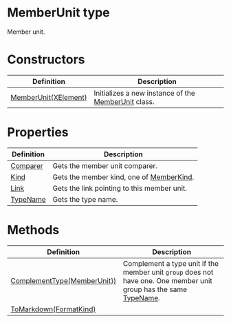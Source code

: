 <a name='T-Vsxmd-Units-MemberUnit'></a>
# MemberUnit type

Member unit.

# Constructors

| Definition | Description |
|-|-|
| [MemberUnit(XElement)](/Vsxmd.Units.MemberUnit.md/#M-Vsxmd-Units-MemberUnit-#ctor-System-Xml-Linq-XElement-) | Initializes a new instance of the [MemberUnit](/Vsxmd.Units.MemberUnit.md/#T-Vsxmd-Units-MemberUnit) class. |

# Properties

| Definition | Description |
|-|-|
| [Comparer](/Vsxmd.Units.MemberUnit.md/#P-Vsxmd-Units-MemberUnit-Comparer) | Gets the member unit comparer. |
| [Kind](/Vsxmd.Units.MemberUnit.md/#P-Vsxmd-Units-MemberUnit-Kind) | Gets the member kind, one of [MemberKind](/Vsxmd.Units.MemberKind.md/#T-Vsxmd-Units-MemberKind). |
| [Link](/Vsxmd.Units.MemberUnit.md/#P-Vsxmd-Units-MemberUnit-Link) | Gets the link pointing to this member unit. |
| [TypeName](/Vsxmd.Units.MemberUnit.md/#P-Vsxmd-Units-MemberUnit-TypeName) | Gets the type name. |

# Methods

| Definition | Description |
|-|-|
| [ComplementType(MemberUnit})](/Vsxmd.Units.MemberUnit.md/#M-Vsxmd-Units-MemberUnit-ComplementType-System-Collections-Generic-IEnumerable{Vsxmd-Units-MemberUnit}-) | Complement a type unit if the member unit `group` does not have one. One member unit group has the same [TypeName](/Vsxmd.Units.MemberUnit.md/#P-Vsxmd-Units-MemberUnit-TypeName). |
| [ToMarkdown(FormatKind)](/Vsxmd.Units.MemberUnit.md/#M-Vsxmd-Units-MemberUnit-ToMarkdown-Vsxmd-Units-FormatKind-) |  |
